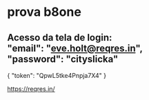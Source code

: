 # prova b8one 

Acesso da tela de login:</br>
 "email": "eve.holt@reqres.in",</br>
 "password": "cityslicka"
------------------------------
 {
     "token": "QpwL5tke4Pnpja7X4"
 }

https://reqres.in/